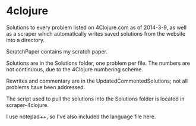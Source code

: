 4clojure
========
Solutions to every problem listed on 4Clojure.com as of 2014-3-9, as well as a scraper which automatically writes saved solutions from the website into a directory. 

ScratchPaper contains my scratch paper.

Solutions are in the Solutions folder, one problem per file. The numbers are not continuous, due to the 4Clojure numbering scheme.

Rewrites and commentary are in the UpdatedCommentedSolutions; not all problems have been addressed.

The script used to pull the solutions into the Solutions folder is located in scraper-4clojure.

I use notepad++, so I've also included the language file here.